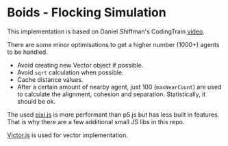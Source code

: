 # Boids - Flocking Simulation

This implementation is based on Daniel Shiffman's CodingTrain [video](https://www.youtube.com/watch?v=mhjuuHl6qHM).
  
There are some minor optimisations to get a higher number (1000+) agents to be handled.
* Avoid creating new Vector object if possible.
* Avoid `sqrt` calculation when possible.
* Cache distance values.
* After a certain amount of nearby agent, just 100 (`maxNearCount`) are used to calculate the alignment, cohesion and separation. Statistically, it should be ok.
  
The used [pixi.js](https://www.pixijs.com) is more performant than p5.js but has less built in features. That is why there are a few additional small JS libs in this repo.

[Victor.js](http://victorjs.org) is used for vector implementation.

